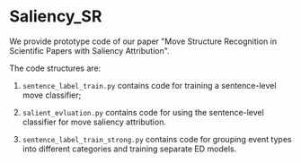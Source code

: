 # Saliency_SR
We provide prototype code of our paper "Move Structure Recognition in Scientific Papers with Saliency Attribution".

The code structures are:

1) `sentence_label_train.py` contains code for training a sentence-level move classifier; 

2) `salient_evluation.py` contains code for using the sentence-level classifier for move saliency attribution.

3) `sentence_label_train_strong.py` contains code for grouping event types into different categories and training separate ED models.

